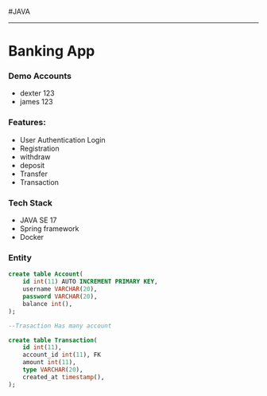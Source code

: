 #JAVA

---
# Banking App
[]()

### Demo Accounts
- dexter 123
- james 123

### Features:
- User Authentication Login
- Registration 
- withdraw
- deposit
- Transfer
- Transaction

### Tech Stack
- JAVA SE 17
- Spring framework
- Docker

### Entity
```sql
create table Account(
    id int(11) AUTO INCREMENT PRIMARY KEY,
    username VARCHAR(20),
    password VARCHAR(20),
    balance int(),
);

--Trasaction Has many account

create table Transaction(
    id int(11),
    account_id int(11), FK
    amount int(11),
    type VARCHAR(20),
    created_at timestamp(),
);
```
